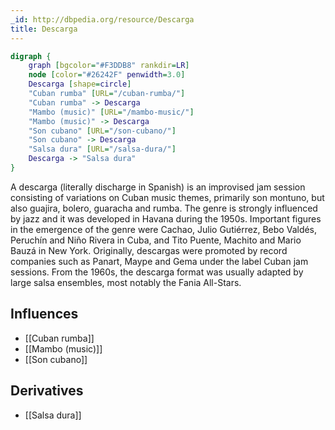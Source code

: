 ```yaml
---
_id: http://dbpedia.org/resource/Descarga
title: Descarga
---
```


```dot
digraph {
	graph [bgcolor="#F3DDB8" rankdir=LR]
	node [color="#26242F" penwidth=3.0]
	Descarga [shape=circle]
	"Cuban rumba" [URL="/cuban-rumba/"]
	"Cuban rumba" -> Descarga
	"Mambo (music)" [URL="/mambo-music/"]
	"Mambo (music)" -> Descarga
	"Son cubano" [URL="/son-cubano/"]
	"Son cubano" -> Descarga
	"Salsa dura" [URL="/salsa-dura/"]
	Descarga -> "Salsa dura"
}
```

A descarga (literally discharge in Spanish) is an improvised jam session consisting of variations on Cuban music themes, primarily son montuno, but also guajira, bolero, guaracha and rumba. The genre is strongly influenced by jazz and it was developed in Havana during the 1950s. Important figures in the emergence of the genre were Cachao, Julio Gutiérrez, Bebo Valdés, Peruchín and Niño Rivera in Cuba, and Tito Puente, Machito and Mario Bauzá in New York. Originally, descargas were promoted by record companies such as Panart, Maype and Gema under the label Cuban jam sessions. From the 1960s, the descarga format was usually adapted by large salsa ensembles, most notably the Fania All-Stars.

## Influences

- [[Cuban rumba]]
- [[Mambo (music)]]
- [[Son cubano]]

## Derivatives

- [[Salsa dura]]
